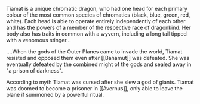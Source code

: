 Tiamat is a unique chromatic dragon, who had one head for each primary colour of the most common species of chromatics (black, blue, green, red, white). Each head is able to operate entirely independently of each other and has the powers of a member of the respective race of dragonkind. Her body also has traits in common with a wyvern, including a long tail tipped with a venomous stinger...

....When the gods of the Outer Planes came to invade the world, Tiamat resisted and opposed them even after [[Bahamut]] was defeated. She was eventually defeated by the combined might of the gods and sealed away in "a prison of darkness".

According to myth Tiamat was cursed after she slew a god of giants. Tiamat was doomed to become a prisoner in [[Avernus]], only able to leave the plane if summoned by a powerful ritual.

